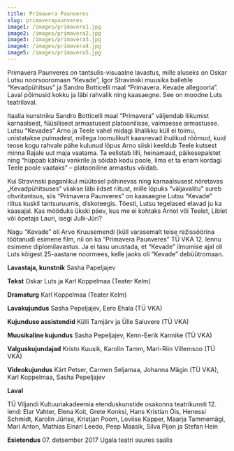 ```yaml
---
title: Primavera Paunveres
slug: primaverapaunveres
image1: /images/primavera1.jpg
image2: /images/primavera2.jpg
image3: /images/primavera3.jpg
image4: /images/primavera4.jpg
image5: /images/primavera5.jpg
---
```

Primavera Paunveres on tantsulis-visuaalne lavastus, mille aluseks on Oskar Lutsu noorsooromaan “Kevade”, Igor Stravinski muusika balletile “Kevadpühitsus” ja Sandro Botticelli maal “Primavera. Kevade allegooria”. Laval põimusid kokku ja läbi rahvalik ning kaasaegne. See on moodne Luts teatrilaval.

Itaalia kunstniku Sandro Botticelli maal “Primavera” väljendab liikumist karnaalsest, füüsilisest armastusest platoonilisse, vaimsesse armastusse. Lutsu “Kevades” Arno ja Teele vahel midagi lihalikku küll ei toimu, unistatakse pulmadest, millega loomulikult kaasnevad ihulikud rõõmud, kuid teose kogu rahvale pähe kulunud lõpus Arno siiski keeldub Teele kutsest minna Rajale uut maja vaatama. Ta eelistab lilli, heinamaad, päikesepaistet ning “hüppab kähku vankrile ja sõidab kodu poole, ilma et ta enam kordagi Teele poole vaataks” – platooniline armastus võidab.

Kui Stravinski paganlikul müütosel põhinevas ning karnaalsusest nõretavas „Kevadpühitsuses“ viiakse läbi iidset riitust, mille lõpuks “väljavalitu” sureb ohvritantsus, siis “Primavera Paunveres” on kaasaegne Lutsu “Kevade” riitus kuskil tantsuruumis, diskoteegis. Tõesti, Lutsu tegelased elavad ju ka kaasajal. Kas mööduks ükski päev, kus me ei kohtaks Arnot või Teelet, Liblet või õpetaja Lauri, isegi Julk-Jüri?

Nagu “Kevade” oli Arvo Kruusemendi (küll varasemalt teise režissöörina töötanud) esimene film, nii on ka “Primavera Paunveres” TÜ VKA 12. lennu esimene diplomilavastus. Ja ei tasu unustada, et “Kevade” ilmumise ajal oli Luts kõigest 25-aastane noormees, kelle jaoks oli “Kevade” debüütromaan. 

**Lavastaja, kunstnik** Sasha Papeljajev

**Tekst** Oskar Luts ja Karl Koppelmaa (Teater Kelm)

**Dramaturg** Karl Koppelmaa (Teater Kelm)

**Lavakujundus** Sasha Pepeljajev, Eero Ehala (TÜ VKA)

**Kujunduse assistendid** Külli Tamjärv ja Ülle Saluvere (TÜ VKA)

**Muusikaline kujundus** Sasha Pepeljajev, Kenn-Eerik Kannike (TÜ VKA)

**Valguskujundajad** Kristo Kuusik, Karolin Tamm, Mari-Riin Villemsoo (TÜ VKA)

**Videokujundus** Kärt Petser, Carmen Seljamaa, Johanna Mägin (TÜ VKA), Karl Koppelmaa, Sasha Pepeljajev

**Laval**

TÜ Viljandi Kultuuriakadeemia etenduskunstide osakonna teatrikunsti 12. lend: Elar Vahter, Elena Koit, Grete Konksi, Hans Kristian Õis, Henessi Schmidt, Karolin Jürise, Kristjan Poom, Loviise Kapper, Maarja Tammemägi, Mari Anton, Mathias Einari Leedo, Peep Maasik, Silva Pijon ja Stefan Hein

**Esietendus** 07. detsember 2017 Ugala teatri suures saalis
